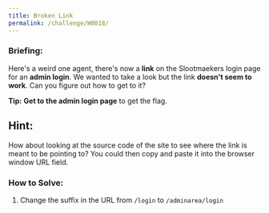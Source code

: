 ```yaml
---
title: Broken Link
permalink: /challenge/W0018/
---
```


### Briefing: 
Here's a weird one agent, there's now a **link** on the Slootmaekers login page for an **admin login**. We wanted to take a look but the link **doesn't seem to work**. Can you figure out how to get to it?

**Tip:** **Get to the admin login page** to get the flag.

## Hint:
How about looking at the source code of the site to see where the link is meant to be pointing to? You could then copy and paste it into the browser window URL field.

### How to Solve: 
1. Change the suffix in the URL from `/login` to `/adminarea/login`